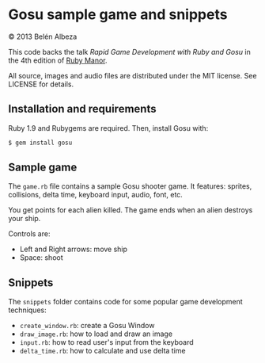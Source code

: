 Gosu sample game and snippets
=============================

© 2013 Belén Albeza

This code backs the talk *Rapid Game Development with Ruby and Gosu* in the 4th edition of [Ruby Manor](http://www.rubymanor.org).

All source, images and audio files are distributed under the MIT license. See LICENSE for details.

Installation and requirements
-----------------------------

Ruby 1.9 and Rubygems are required. Then, install Gosu with:

```bash
$ gem install gosu
```

Sample game
-----------

The `game.rb` file contains a sample Gosu shooter game. It features: sprites, collisions, delta time, keyboard input, audio, font, etc.

You get points for each alien killed. The game ends when an alien destroys your ship.

Controls are:

  - Left and Right arrows: move ship
  - Space: shoot

Snippets
--------

The `snippets` folder contains code for some popular game development techniques:

- `create_window.rb`: create a Gosu Window
- `draw_image.rb`: how to load and draw an image
- `input.rb`: how to read user's input from the keyboard
- `delta_time.rb`: how to calculate and use delta time
